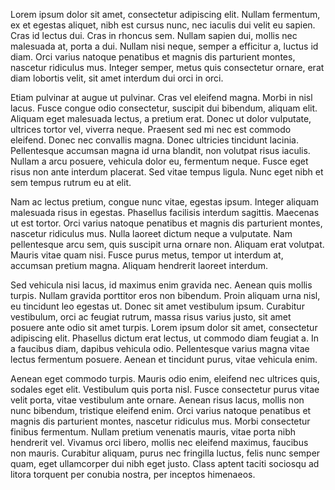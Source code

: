 
Lorem ipsum dolor sit amet, consectetur adipiscing elit. Nullam fermentum, ex et egestas aliquet, nibh est cursus nunc, nec iaculis dui velit eu sapien. Cras id lectus dui. Cras in rhoncus sem. Nullam sapien dui, mollis nec malesuada at, porta a dui. Nullam nisi neque, semper a efficitur a, luctus id diam. Orci varius natoque penatibus et magnis dis parturient montes, nascetur ridiculus mus. Integer semper, metus quis consectetur ornare, erat diam lobortis velit, sit amet interdum dui orci in orci.

Etiam pulvinar at augue ut pulvinar. Cras vel eleifend magna. Morbi in nisl lacus. Fusce congue odio consectetur, suscipit dui bibendum, aliquam elit. Aliquam eget malesuada lectus, a pretium erat. Donec ut dolor vulputate, ultrices tortor vel, viverra neque. Praesent sed mi nec est commodo eleifend. Donec nec convallis magna. Donec ultricies tincidunt lacinia. Pellentesque accumsan magna id urna blandit, non volutpat risus iaculis. Nullam a arcu posuere, vehicula dolor eu, fermentum neque. Fusce eget risus non ante interdum placerat. Sed vitae tempus ligula. Nunc eget nibh et sem tempus rutrum eu at elit.

Nam ac lectus pretium, congue nunc vitae, egestas ipsum. Integer aliquam malesuada risus in egestas. Phasellus facilisis interdum sagittis. Maecenas ut est tortor. Orci varius natoque penatibus et magnis dis parturient montes, nascetur ridiculus mus. Nulla laoreet dictum neque a vulputate. Nam pellentesque arcu sem, quis suscipit urna ornare non. Aliquam erat volutpat. Mauris vitae quam nisi. Fusce purus metus, tempor ut interdum at, accumsan pretium magna. Aliquam hendrerit laoreet interdum.

Sed vehicula nisi lacus, id maximus enim gravida nec. Aenean quis mollis turpis. Nullam gravida porttitor eros non bibendum. Proin aliquam urna nisl, eu tincidunt leo egestas ut. Donec sit amet vestibulum ipsum. Curabitur vestibulum, orci ac feugiat rutrum, massa risus varius justo, sit amet posuere ante odio sit amet turpis. Lorem ipsum dolor sit amet, consectetur adipiscing elit. Phasellus dictum erat lectus, ut commodo diam feugiat a. In a faucibus diam, dapibus vehicula odio. Pellentesque varius magna vitae lectus fermentum posuere. Aenean et tincidunt purus, vitae vehicula enim.

Aenean eget commodo turpis. Mauris odio enim, eleifend nec ultrices quis, sodales eget elit. Vestibulum quis porta nisl. Fusce consectetur purus vitae velit porta, vitae vestibulum ante ornare. Aenean risus lacus, mollis non nunc bibendum, tristique eleifend enim. Orci varius natoque penatibus et magnis dis parturient montes, nascetur ridiculus mus. Morbi consectetur finibus fermentum. Nullam pretium venenatis mauris, vitae porta nibh hendrerit vel. Vivamus orci libero, mollis nec eleifend maximus, faucibus non mauris. Curabitur aliquam, purus nec fringilla luctus, felis nunc semper quam, eget ullamcorper dui nibh eget justo. Class aptent taciti sociosqu ad litora torquent per conubia nostra, per inceptos himenaeos.

